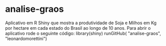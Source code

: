 # analise-graos
Aplicativo em R Shiny que mostra a produtividade de Soja e Milhos em Kg por hectare em cada estado do Brasil ao longo de 10 anos.
Para abrir o aplicativo rode o seguinte código:
library(shiny)
runGitHub( "analise-graos", "leonardomorettini")
